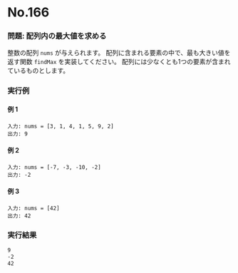 # No.166

### 問題: 配列内の最大値を求める

整数の配列 `nums` が与えられます。
配列に含まれる要素の中で、最も大きい値を返す関数 `findMax` を実装してください。
配列には少なくとも1つの要素が含まれているものとします。

### 実行例

#### 例 1

```
入力: nums = [3, 1, 4, 1, 5, 9, 2]
出力: 9
```

#### 例 2

```
入力: nums = [-7, -3, -10, -2]
出力: -2
```

#### 例 3

```
入力: nums = [42]
出力: 42
```

### 実行結果

```sh
9
-2
42
```

